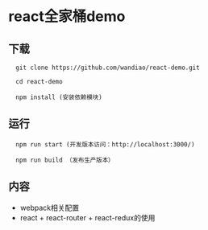 # react全家桶demo

## 下载
```
  git clone https://github.com/wandiao/react-demo.git

  cd react-demo

  npm install (安装依赖模块)
```

## 运行
```
  npm run start (开发版本访问：http://localhost:3000/)

  npm run build （发布生产版本）
```

## 内容

+ webpack相关配置
+ react + react-router + react-redux的使用

